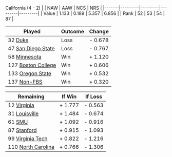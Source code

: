 California (4 - 2)
|       |   NAW   |   AAW   |   NCS   |   NRS   |
|-------|---------|---------|---------|---------|
| Value |   1.133 |   0.189 |   5.357 |   6.856 |
| Rank  |      52 |      53 |      54 |      87 |

| Played                    | Outcome    |  Change  |
|---------------------------|------------|----------|
|  32 [Duke                  ](Duke.md)| Loss       | -  0.678 |
|  47 [San Diego State       ](SanDiegoState.md)| Loss       | -  0.767 |
|  58 [Minnesota             ](Minnesota.md)| Win        | +  1.120 |
| 127 [Boston College        ](BostonCollege.md)| Win        | +  0.606 |
| 133 [Oregon State          ](OregonState.md)| Win        | +  0.532 |
| 137 [Non-FBS               ](NonFBS.md)| Win        | +  0.320 |

| Remaining                 |  If Win  |  If Loss |
|---------------------------|----------|----------|
|  12 [Virginia              ](Virginia.md)| +  1.777 | -  0.563 |
|  31 [Louisville            ](Louisville.md)| +  1.484 | -  0.674 |
|  61 [SMU                   ](SMU.md)| +  1.092 | -  0.916 |
|  87 [Stanford              ](Stanford.md)| +  0.915 | -  1.093 |
|  99 [Virginia Tech         ](VirginiaTech.md)| +  0.822 | -  1.216 |
| 110 [North Carolina        ](NorthCarolina.md)| +  0.766 | -  1.306 |

